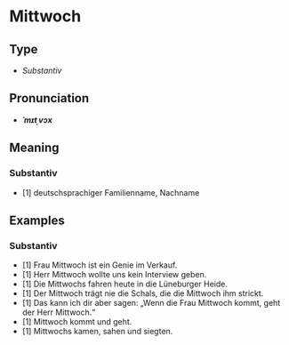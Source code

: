 # Mittwoch
## Type
- _Substantiv_
## Pronunciation
- **_ˈmɪtˌvɔx_**
## Meaning
### Substantiv
- [1] deutschsprachiger Familienname, Nachname
## Examples
### Substantiv
- [1] Frau Mittwoch ist ein Genie im Verkauf.
- [1] Herr Mittwoch wollte uns kein Interview geben.
- [1] Die Mittwochs fahren heute in die Lüneburger Heide.
- [1] Der Mittwoch trägt nie die Schals, die die Mittwoch ihm strickt.
- [1] Das kann ich dir aber sagen: „Wenn die Frau Mittwoch kommt, geht der Herr Mittwoch.“
- [1] Mittwoch kommt und geht.
- [1] Mittwochs kamen, sahen und siegten.
